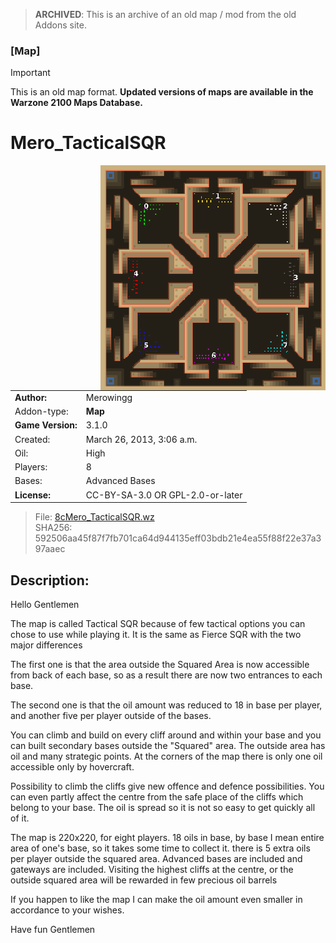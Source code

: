 > **ARCHIVED**: This is an archive of an old map / mod from the old Addons site.

### [Map]

> [!IMPORTANT]
> This is an old map format. **Updated versions of maps are available in the Warzone 2100 Maps Database.**

# Mero_TacticalSQR

<img src="./preview.jpg" align="right" />

| | |
| - | - |
| __Author:__ | Merowingg |
| Addon-type: | __Map__ |
| __Game Version:__ | 3.1.0 |
| Created: | March 26, 2013, 3:06 a.m. |
| Oil: | High |
| Players: | 8 |
| Bases: | Advanced Bases |
| __License:__ | CC-BY-SA-3.0 OR GPL-2.0-or-later |

> File: [8cMero_TacticalSQR.wz](https://github.com/Warzone2100/old-addons-site/raw/main/assets/55/8cMero_TacticalSQR.wz)  
> SHA256: 592506aa45f87f7fb701ca64d944135eff03bdb21e4ea55f88f22e37a397aaec

## Description:

Hello Gentlemen  

The map is called Tactical SQR because of few tactical options you can chose to use while playing it. It is the same as Fierce SQR with the two major differences  

The first one is that the area outside the Squared Area is now accessible from back of each base, so as a result there are now two entrances to each base.

The second one is that the oil amount was reduced to 18 in base per player, and another five per player outside of the bases.

You can climb and build on every cliff around and within your base and you can built secondary bases outside the "Squared" area. The outside area has oil and many strategic points. At the corners of the map there is only one oil accessible only by hovercraft.

Possibility to climb the cliffs give new offence and defence possibilities. You can even partly affect the centre from the safe place of the cliffs which belong to your base. The oil is spread so it is not so easy to get quickly all of it.

The map is 220x220, for eight players. 18 oils in base, by base I mean entire area of one's base, so it takes some time to collect it. there is 5 extra oils per player outside the squared area. Advanced bases are included and gateways are included. Visiting the highest cliffs at the centre, or the outside squared area will be rewarded in few precious oil barrels  

If you happen to like the map I can make the oil amount even smaller in accordance to your wishes.

Have fun Gentlemen  



